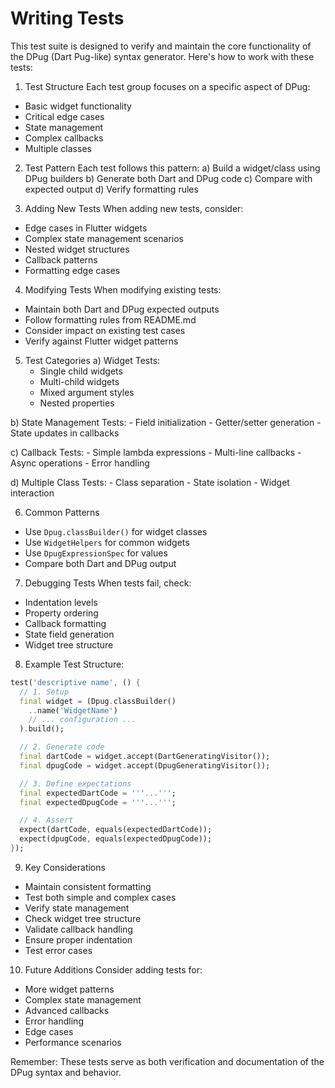 # Writing Tests

This test suite is designed to verify and maintain the core functionality
of the DPug (Dart Pug-like) syntax generator. Here's how to work with these tests:

1.  Test Structure
    Each test group focuses on a specific aspect of DPug:

- Basic widget functionality
- Critical edge cases
- State management
- Complex callbacks
- Multiple classes

2.  Test Pattern
    Each test follows this pattern:
    a) Build a widget/class using DPug builders
    b) Generate both Dart and DPug code
    c) Compare with expected output
    d) Verify formatting rules

3.  Adding New Tests
    When adding new tests, consider:

- Edge cases in Flutter widgets
- Complex state management scenarios
- Nested widget structures
- Callback patterns
- Formatting edge cases

4.  Modifying Tests
    When modifying existing tests:

- Maintain both Dart and DPug expected outputs
- Follow formatting rules from README.md
- Consider impact on existing test cases
- Verify against Flutter widget patterns

5.  Test Categories
    a) Widget Tests:
    - Single child widgets
    - Multi-child widgets
    - Mixed argument styles
    - Nested properties

b) State Management Tests: - Field initialization - Getter/setter generation - State updates in callbacks

c) Callback Tests: - Simple lambda expressions - Multi-line callbacks - Async operations - Error handling

d) Multiple Class Tests: - Class separation - State isolation - Widget interaction

6.  Common Patterns

- Use `Dpug.classBuilder()` for widget classes
- Use `WidgetHelpers` for common widgets
- Use `DpugExpressionSpec` for values
- Compare both Dart and DPug output

7.  Debugging Tests
    When tests fail, check:

- Indentation levels
- Property ordering
- Callback formatting
- State field generation
- Widget tree structure

8.  Example Test Structure:

```dart
test('descriptive name', () {
  // 1. Setup
  final widget = (Dpug.classBuilder()
    ..name('WidgetName')
    // ... configuration ...
  ).build();

  // 2. Generate code
  final dartCode = widget.accept(DartGeneratingVisitor());
  final dpugCode = widget.accept(DpugGeneratingVisitor());

  // 3. Define expectations
  final expectedDartCode = '''...''';
  final expectedDpugCode = '''...''';

  // 4. Assert
  expect(dartCode, equals(expectedDartCode));
  expect(dpugCode, equals(expectedDpugCode));
});
```

9.  Key Considerations

- Maintain consistent formatting
- Test both simple and complex cases
- Verify state management
- Check widget tree structure
- Validate callback handling
- Ensure proper indentation
- Test error cases

10. Future Additions
    Consider adding tests for:

- More widget patterns
- Complex state management
- Advanced callbacks
- Error handling
- Edge cases
- Performance scenarios

Remember: These tests serve as both verification and documentation
of the DPug syntax and behavior.

